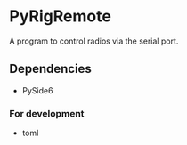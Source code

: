 # PyRigRemote

A program to control radios via the serial port.

## Dependencies
* PySide6

### For development
* toml
